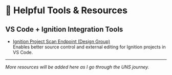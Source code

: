 # 🔧 Helpful Tools & Resources

## VS Code + Ignition Integration Tools

- [Ignition Project Scan Endpoint (Design Group)](https://github.com/design-group/ignition-project-scan-endpoint)  
  Enables better source control and external editing for Ignition projects in VS Code.

---
_More resources will be added here as I go through the UNS journey._
